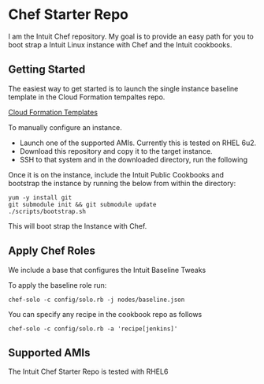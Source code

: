 Chef Starter Repo
=================

I am the Intuit Chef repository.  My goal is to provide an easy path for you to boot strap a Intuit Linux instance with Chef and the Intuit cookbooks.

Getting Started
---------------

The easiest way to get started is to launch the single instance baseline template in the Cloud Formation tempaltes repo.

[Cloud Formation Templates](https://github.com/live-community/cloud_formation_templates)

To manually configure an instance.

* Launch one of the supported AMIs.  Currently this is tested on RHEL 6u2.
* Download this repository and copy it to the target instance.  
* SSH to that system and in the downloaded directory, run the following

Once it is on the instance, include the Intuit Public Cookbooks and bootstrap the instance by running the below from within the directory:

```
yum -y install git
git submodule init && git submodule update
./scripts/bootstrap.sh
```

This will boot strap the Instance with Chef.

Apply Chef Roles
----------------

We include a base that configures the Intuit Baseline Tweaks

To apply the baseline role run:

```
chef-solo -c config/solo.rb -j nodes/baseline.json
```

You can specify any recipe in the cookbook repo as follows

```
chef-solo -c config/solo.rb -a 'recipe[jenkins]'
```

Supported AMIs
--------------

The Intuit Chef Starter Repo is tested with RHEL6
